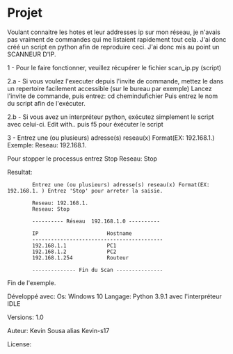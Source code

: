 # Projet

Voulant connaitre les hotes et leur addresses ip sur mon réseau, je n'avais pas vraiment de commandes qui me listaient rapidement tout cela.
J'ai donc créé un script en python afin de reproduire ceci.
J'ai donc mis au point un SCANNEUR D'IP.

1 - Pour le faire fonctionner, veuillez récupérer le fichier scan_ip.py (script) 

2.a - Si vous voulez l'executer depuis l'invite de commande, mettez le dans un repertoire facilement accessible (sur le bureau par exemple)
    Lancez l'invite de commande, puis entrez:  cd chemindufichier
    Puis entrez le nom du script afin de l'exécuter.
    
2.b - Si vous avez un interpréteur python, exécutez simplement le script avec celui-ci.
    Edit with.. puis f5 pour éxécuter le script
    
3 - Entrez une (ou plusieurs) adresse(s) reseau(x) Format(EX: 192.168.1.)
    Exemple:
            Reseau: 192.168.1.
    
   Pour stopper le processus entrez Stop
            Reseau: Stop
    
   Resultat:
    
            Entrez une (ou plusieurs) adresse(s) reseau(x) Format(EX: 192.168.1. ) Entrez 'Stop' pour arreter la saisie.

            Reseau: 192.168.1.
            Reseau: Stop
    
            ---------- Réseau  192.168.1.0 ----------

            IP			            Hostname
            ------------------------------------------
            192.168.1.1             PC1
            192.168.1.2             PC2
            192.168.1.254           Routeur
            
            -------------- Fin du Scan ---------------
            
   Fin de l'exemple.




Développé avec:
Os: Windows 10
Langage: Python 3.9.1 avec l'interpréteur IDLE

Versions:
1.0

Auteur:
Kevin Sousa alias Kevin-s17

License:





